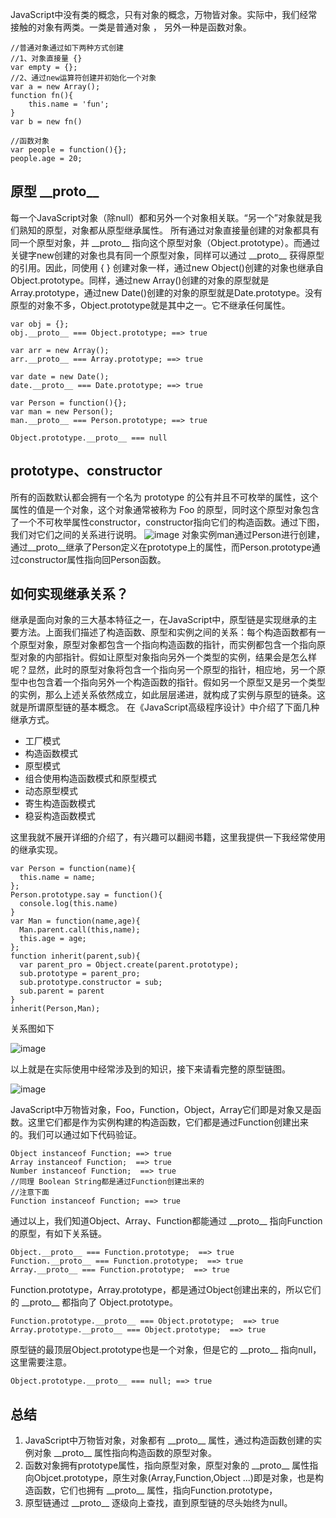 JavaScript中没有类的概念，只有对象的概念，万物皆对象。实际中，我们经常接触的对象有两类。一类是普通对象 ， 另外一种是函数对象。
```
//普通对象通过如下两种方式创建
//1、对象直接量 {}
var empty = {};
//2、通过new运算符创建并初始化一个对象
var a = new Array();
function fn(){
    this.name = 'fun';
}
var b = new fn()

//函数对象
var people = function(){};
people.age = 20;
```

## 原型 \_\_proto\_\_
每一个JavaScript对象（除null）都和另外一个对象相关联。“另一个”对象就是我们熟知的原型，对象都从原型继承属性。
所有通过对象直接量创建的对象都具有同一个原型对象，并 \_\_proto\_\_ 指向这个原型对象（Object.prototype）。而通过关键字new创建的对象也具有同一个原型对象，同样可以通过 \_\_proto\_\_ 获得原型的引用。因此，同使用 { } 创建对象一样，通过new Object()创建的对象也继承自Object.prototype。同样，通过new Array()创建的对象的原型就是Array.prototype，通过new Date()创建的对象的原型就是Date.prototype。没有原型的对象不多，Object.prototype就是其中之一。它不继承任何属性。
```
var obj = {};
obj.__proto__ === Object.prototype; ==> true

var arr = new Array();
arr.__proto__ === Array.prototype; ==> true

var date = new Date();
date.__proto__ === Date.prototype; ==> true

var Person = function(){};
var man = new Person();
man.__proto__ === Person.prototype; ==> true

Object.prototype.__proto__ === null
```

## prototype、constructor
所有的函数默认都会拥有一个名为 prototype 的公有并且不可枚举的属性，这个属性的值是一个对象，这个对象通常被称为 Foo 的原型，同时这个原型对象包含了一个不可枚举属性constructor，constructor指向它们的构造函数。通过下图，我们对它们之间的关系进行说明。
![image](http://pwqvj2u2s.bkt.clouddn.com/7R3D7O.png)
对象实例man通过Person进行创建，通过__proto__继承了Person定义在prototype上的属性，而Person.prototype通过constructor属性指向回Person函数。
## 如何实现继承关系？
继承是面向对象的三大基本特征之一，在JavaScript中，原型链是实现继承的主要方法。上面我们描述了构造函数、原型和实例之间的关系：每个构造函数都有一个原型对象，原型对象都包含一个指向构造函数的指针，而实例都包含一个指向原型对象的内部指针。假如让原型对象指向另外一个类型的实例，结果会是怎么样呢？显然，此时的原型对象将包含一个指向另一个原型的指针，相应地，另一个原型中也包含着一个指向另外一个构造函数的指针。假如另一个原型又是另一个类型的实例，那么上述关系依然成立，如此层层递进，就构成了实例与原型的链条。这就是所谓原型链的基本概念。
在《JavaScript高级程序设计》中介绍了下面几种继承方式。
- 工厂模式
- 构造函数模式
- 原型模式
- 组合使用构造函数模式和原型模式
- 动态原型模式
- 寄生构造函数模式
- 稳妥构造函数模式

这里我就不展开详细的介绍了，有兴趣可以翻阅书籍，这里我提供一下我经常使用的继承实现。
```
var Person = function(name){
  this.name = name;
};
Person.prototype.say = function(){
  console.log(this.name)
}
var Man = function(name,age){
  Man.parent.call(this,name);
  this.age = age;
};
function inherit(parent,sub){
  var parent_pro = Object.create(parent.prototype);
  sub.prototype = parent_pro;
  sub.prototype.constructor = sub;
  sub.parent = parent
}
inherit(Person,Man);
```
关系图如下

![image](http://pwqvj2u2s.bkt.clouddn.com/MY01O.png)

以上就是在实际使用中经常涉及到的知识，接下来请看完整的原型链图。

![image](http://pwqvj2u2s.bkt.clouddn.com/A3947C7879CE416EB77B7141AF22B1F1.jpg)

JavaScript中万物皆对象，Foo，Function，Object，Array它们即是对象又是函数。这里它们都是作为实例构建的构造函数，它们都是通过Function创建出来的。我们可以通过如下代码验证。
```
Object instanceof Function; ==> true
Array instanceof Function;  ==> true
Number instanceof Function;  ==> true
//同理 Boolean String都是通过Function创建出来的
//注意下面
Function instanceof Function; ==> true 
```
通过以上，我们知道Object、Array、Function都能通过 \_\_proto\_\_ 指向Function的原型，有如下关系链。
```
Object.__proto__ === Function.prototype;  ==> true
Function.__proto__ === Function.prototype;  ==> true
Array.__proto__ === Function.prototype;  ==> true
```
Function.prototype，Array.prototype，都是通过Object创建出来的，所以它们的 \_\_proto\_\_ 都指向了 Object.prototype。
```
Function.prototype.__proto__ === Object.prototype;  ==> true
Array.prototype.__proto__ === Object.prototype;  ==> true
```
原型链的最顶层Object.prototype也是一个对象，但是它的 \_\_proto\_\_ 指向null，这里需要注意。
```
Object.prototype.__proto__ === null; ==> true
```

## 总结
1. JavaScript中万物皆对象，对象都有 \_\_proto\_\_ 属性，通过构造函数创建的实例对象 \_\_proto\_\_ 属性指向构造函数的原型对象。
2. 函数对象拥有prototype属性，指向原型对象，原型对象的 \_\_proto\_\_ 属性指向Objcet.prototype，原生对象(Array,Function,Object ...)即是对象，也是构造函数，它们也拥有 \_\_proto\_\_ 属性，指向Function.prototype，
3. 原型链通过 \_\_proto\_\_ 逐级向上查找，直到原型链的尽头始终为null。